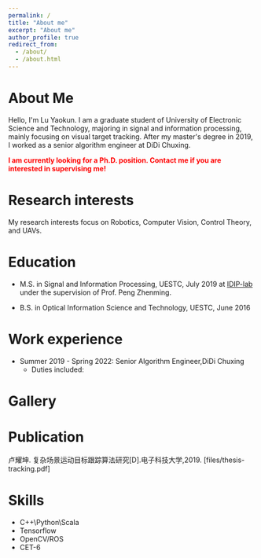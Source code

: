 ```yaml
---
permalink: /
title: "About me"
excerpt: "About me"
author_profile: true
redirect_from: 
  - /about/
  - /about.html
---
```


About Me
======
 Hello, I'm Lu Yaokun. I am a graduate student of University of Electronic Science and Technology, majoring in signal and information processing, mainly focusing on visual target tracking. After my master's degree in 2019, I worked as a senior algorithm engineer at DiDi Chuxing. 
 
  **<font color=red>I am currently looking for a Ph.D. position. Contact me if you are interested in supervising me!</font><br />**

Research interests
======
My research interests focus on Robotics, Computer Vision, Control Theory, and UAVs.


Education
======
* M.S. in Signal and Information Processing, UESTC, July 2019 at [IDIP-lab](https://idiplab.uestc.cn/) under the supervision of Prof. Peng Zhenming.

* B.S. in Optical Information Science and Technology, UESTC, June 2016

Work experience
======
* Summer 2019 - Spring 2022: Senior Algorithm Engineer,DiDi Chuxing 
  * Duties included: 

Gallery
======


Publication
======
卢耀坤. 复杂场景运动目标跟踪算法研究[D].电子科技大学,2019.
[files/thesis-tracking.pdf]

Skills
======
* C++\Python\Scala
* Tensorflow 
* OpenCV/ROS
*	CET-6